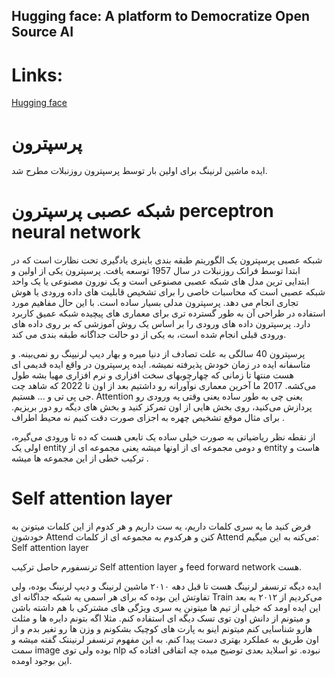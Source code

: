 ## Hugging face: A platform to Democratize Open Source AI

# Links: 
<a href="https://huggingface.co/">Hugging face</a>
<a></a>
 # پرسپترون 
 
ایده ماشین لرنینگ برای  اولین بار توسط پرسپترون روزنبلات مطرح شد.

 # شبکه عصبی پرسپترون perceptron neural network

شبکه عصبی پرسپترون یک الگوریتم طبقه بندی باینری یادگیری تحت نظارت است که در ابتدا توسط فرانک روزنبلات در سال 1957 توسعه یافت. پرسپترون یکی از اولین و ابتدایی ترین مدل های شبکه عصبی مصنوعی است و یک نورون مصنوعی یا یک واحد شبکه عصبی است که محاسبات خاصی را برای تشخیص قابلیت های داده ورودی یا هوش تجاری انجام می دهد. پرسپترون مدلی بسیار ساده است. با این حال مفاهیم مورد استفاده در طراحی آن به طور گسترده تری برای معماری های پیچیده شبکه عمیق کاربرد دارد. پرسپترون داده های ورودی را بر اساس یک روش آموزشی که بر روی داده های ورودی قبلی انجام شده است، به یکی از دو حالت جداگانه طبقه بندی می کند.



پرسپترون 40 سالگی به علت تصادف از دنیا میره و بهار دیپ لرنیپنگ رو نمی‌بینه. و متاسفانه ایده در زمان خودش پذیرفته نمیشه. ایده پرسپترون در واقع ایده قدیمی ای هست منتها تا زمانی‌ که چهارچوبهای سخت افزاری و نرم افزاری مهیا بشه طول می‌کشه.  2017 ما آخرین معماری نوآورانه رو داشتیم بعد از اون تا 2022 که شاهد چت جی پی تی و ... هستیم.
Attention  یعنی چی
به طور ساده یعنی وقتی یه ورودی رو پردازش می‌کنید، روی بخش هایی از اون تمرکز کنید و بخش های دیگه رو دور بریزیم. برای مثال موقع تشخیص چهره به اجزای صورت دقت کنیم نه محیط اطراف .

از نقطه نظر ریاضیاتی به صورت خیلی  ساده یک تابعی هست که ده تا ورودی می‌گیره، اولی یک entity و دومی مجموعه ای از اونها میشه یعنی مجموعه ای از entity هاست و ترکیب خطی از این مجموعه ها میشه  .

# Self attention layer

فرض کنید ما یه سری کلمات داریم، یه ست داریم و هر کدوم از این کلمات میتونن به خودشون Attend کنن و هرکدوم به مجموعه ای از کلمات Attend می‌کنه به این میگیم: Self attention layer

ترنسفورم حاصل ترکیب Self attention layer و feed forward network هست.

ایده دیگه ترنسفر لرنینگ هست تا قبل دهه ۲۰۱۰ ماشین لرنینگ و دیپ لرنینگ بوده، ولی تفاوتش این بوده که برای هر اسمی یه شبکه جداگانه ای Train می‌کردیم از ۲۰۱۲ به بعد این ایده اومد که خیلی از تیم ها میتونن یه سری ویژگی های مشترکی با هم داشته باشن و میتونم از دانش اون توی تسک دیگه ای استفاده کنم. مثلا اگه بتونم دایره ها و مثلث هارو شناسایی کنم میتونم اینو به پارت های کوچیک بشکونم و وزن ها رو تغیر بدم و از اون طریق به عملکرد بهتری دست پیدا کنم. به این مفهوم ترنسفر لرنیننک گفته میشه و سمت image بوده ولی توی nlp نبوده. تو اسلاید بعدی توضیح میده چه اتفاقی افتاده که این بوجود اومده. 

